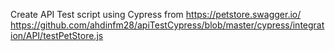 Create API Test script using Cypress from https://petstore.swagger.io/
https://github.com/ahdinfm28/apiTestCypress/blob/master/cypress/integration/API/testPetStore.js
